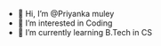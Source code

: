 - 👋 Hi, I’m @Priyanka muley
- 👀 I’m interested in Coding 
- 🌱 I’m currently learning B.Tech in CS


<!---
Priyankamuley14/Priyankamuley14 is a ✨ special ✨ repository because its `README.md` (this file) appears on your GitHub profile.
You can click the Preview link to take a look at your changes.
--->

